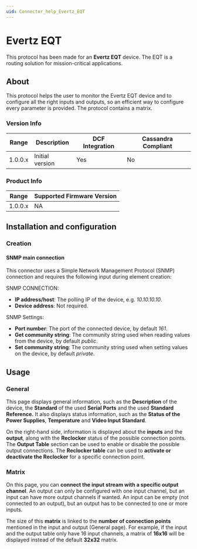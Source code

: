 ```yaml
---
uid: Connector_help_Evertz_EQT
---
```


# Evertz EQT

This protocol has been made for an **Evertz EQT** device. The EQT is a routing solution for mission-critical applications.

## About

This protocol helps the user to monitor the Evertz EQT device and to configure all the right inputs and outputs, so an efficient way to configure every parameter is provided. The protocol contains a matrix.

### Version Info

| Range | Description | DCF Integration | Cassandra Compliant |
|------------------|-----------------|---------------------|-------------------------|
| 1.0.0.x          | Initial version | Yes                 | No                      |

### Product Info

| Range | Supported Firmware Version |
|------------------|-----------------------------|
| 1.0.0.x          | NA                          |

## Installation and configuration

### Creation

#### SNMP main connection

This connector uses a Simple Network Management Protocol (SNMP) connection and requires the following input during element creation:

SNMP CONNECTION:

- **IP address/host**: The polling IP of the device, e.g. *10.10.10.10*.
- **Device address**: Not required.

SNMP Settings:

- **Port number**: The port of the connected device, by default *161*.
- **Get community string**: The community string used when reading values from the device, by default *public*.
- **Set community string**: The community string used when setting values on the device, by default *private*.

## Usage

### General

This page displays general information, such as the **Description** of the device, the **Standard** of the used **Serial Ports** and the used **Standard Reference.** It also displays status information, such as the **Status of the Power Supplies**, **Temperature** and **Video Input Standard**.

On the right-hand side, information is displayed about the **inputs** and the **output**, along with the **Reclocker** status of the possible connection points. The **Output Table** section can be used to enable or disable the possible output connections. The **Reclocker table** can be used to **activate or deactivate the Reclocker** for a specific connection point.

### Matrix

On this page, you can **connect the input stream with a specific output channel**. An output can only be configured with one input channel, but an input can have more output channels if wanted. An input can be empty (not connected to an output), but an output has to be connected to one or more inputs.

The size of this **matrix** is linked to the **number of connection points** mentioned in the input and output (General page). For example, if the input and the output table only have 16 input channels, a matrix of **16x16** will be displayed instead of the default **32x32** matrix.
